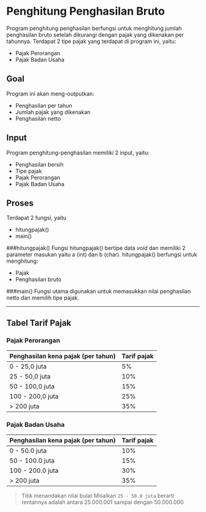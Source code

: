 # Penghitung Penghasilan Bruto
Program penghitung penghasilan berfungsi untuk menghitung jumlah penghasilan bruto setelah dikurangi dengan pajak yang dikenakan per tahunnya. Terdapat 2 tipe pajak yang terdapat di program ini, yaitu:
* Pajak Perorangan
* Pajak Badan Usaha

## Goal
Program ini akan meng-outputkan:
* Penghasilan per tahun
* Jumlah pajak yang dikenakan
* Penghasilan netto

## Input
Program penghitung-penghasilan memiliki 2 input, yaitu:
* Penghasilan bersih
* Tipe pajak
 * Pajak Perorangan
 * Pajak Badan Usaha
 
## Proses
Terdapat 2 fungsi, yaitu
* hitungpajak()
* main()

###hitungpajak()
Fungsi hitungpajak() bertipe data *void* dan memiliki 2 parameter masukan yaitu a (int) dan b (char).
hitungpajak() berfungsi untuk menghitung:
* Pajak
* Penghasilan bruto

###main()
Fungsi utama digunakan untuk memasukkan nilai penghasilan netto dan memilih tipe pajak.

---
## Tabel Tarif Pajak
### Pajak Perorangan

Penghasilan kena pajak (per tahun) | Tarif pajak
--- | --- 
0 - 25,0 juta | 5%
25 - 50,0 juta | 10%
50 - 100,0 juta | 15%
100 - 200,0 juta | 25%
> 200 juta | 35%


### Pajak Badan Usaha
Penghasilan kena pajak (per tahun) | Tarif pajak
--- | ---
0 - 50.0 juta | 10%
50 - 100.0 juta | 15%
100 - 200.0 juta | 30%
> 200 juta | 35%

> Titik menandakan nilai bulat
> Misalkan `25 - 50.0 juta` berarti rentannya adalah antara 25.000.001 sampai dengan 50.000.000
